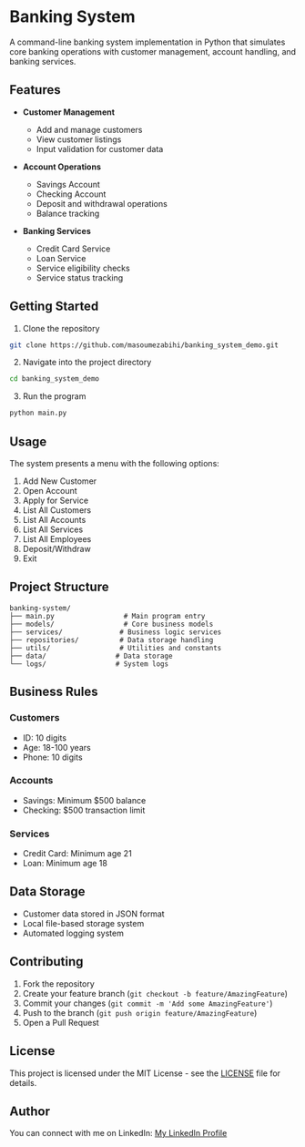 # Banking System

A command-line banking system implementation in Python that simulates core banking operations with customer management, account handling, and banking services.

## Features

- **Customer Management**
  - Add and manage customers
  - View customer listings
  - Input validation for customer data

- **Account Operations**
  - Savings Account
  - Checking Account 
  - Deposit and withdrawal operations
  - Balance tracking

- **Banking Services**
  - Credit Card Service
  - Loan Service 
  - Service eligibility checks
  - Service status tracking

## Getting Started

1. Clone the repository
```bash
git clone https://github.com/masoumezabihi/banking_system_demo.git
```
2. Navigate into the project directory
```bash
cd banking_system_demo
```

3. Run the program
```bash
python main.py
```

## Usage

The system presents a menu with the following options:

1. Add New Customer
2. Open Account
3. Apply for Service
4. List All Customers
5. List All Accounts
6. List All Services
7. List All Employees
8. Deposit/Withdraw
9. Exit

## Project Structure

```
banking-system/
├── main.py                 # Main program entry
├── models/                 # Core business models
├── services/              # Business logic services
├── repositories/          # Data storage handling
├── utils/                 # Utilities and constants
├── data/                 # Data storage
└── logs/                 # System logs
```

## Business Rules

### Customers
- ID: 10 digits
- Age: 18-100 years
- Phone: 10 digits

### Accounts
- Savings: Minimum $500 balance
- Checking: $500 transaction limit

### Services
- Credit Card: Minimum age 21
- Loan: Minimum age 18

## Data Storage

- Customer data stored in JSON format
- Local file-based storage system
- Automated logging system

## Contributing

1. Fork the repository
2. Create your feature branch (`git checkout -b feature/AmazingFeature`)
3. Commit your changes (`git commit -m 'Add some AmazingFeature'`)
4. Push to the branch (`git push origin feature/AmazingFeature`)
5. Open a Pull Request

## License

This project is licensed under the MIT License - see the [LICENSE](LICENSE) file for details.

## Author

You can connect with me on LinkedIn: [My LinkedIn Profile](https://www.linkedin.com/in/masoume-zabihi-a7294338/)
